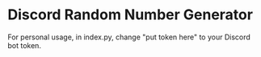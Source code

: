 # Discord Random Number Generator

For personal usage, in index.py, change "put token here" to your Discord bot token.
